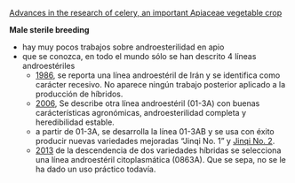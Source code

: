 [Advances in the research of celery, an important Apiaceae vegetable crop](http://www.tandfonline.com/doi/pdf/10.1080/07388551.2017.1312275?needAccess=true)

**Male sterile breeding**  
* hay muy pocos trabajos sobre androesterilidad en apio  
* que se conozca, en todo el mundo sólo se han descrito 4 líneas androestériles  
  + [1986](https://link.springer.com/article/10.1007/BF00028594), se reporta una línea androestéril de Irán y se identifica como carácter recesivo. No aparece ningún trabajo posterior aplicado a la producción de híbridos.    
  + [2006](http://en.cnki.com.cn/Article_en/CJFDTOTAL-TJNY200604004.htm), Se describe otra línea androestéril (01-3A) con buenas carácterísticas agronómicas, androesterilidad completa y heredibilidad estable.    
  + a partir de 01-3A, se desarrolla la línea 01-3AB y se usa con éxito producir nuevas variedades mejoradas “Jinqi No. 1”
y [Jinqi No. 2](http://en.cnki.com.cn/Article_en/CJFDTOTAL-YYXB200805033.htm).   
  + [2013](http://en.cnki.com.cn/Article_en/CJFDTotal-TJNY201308004.htm) de la descendencia de dos variedades híbridas se selecciona una línea androestéril citoplasmática (0863A). Que se sepa, no se le ha dado un uso práctico todavía.  
